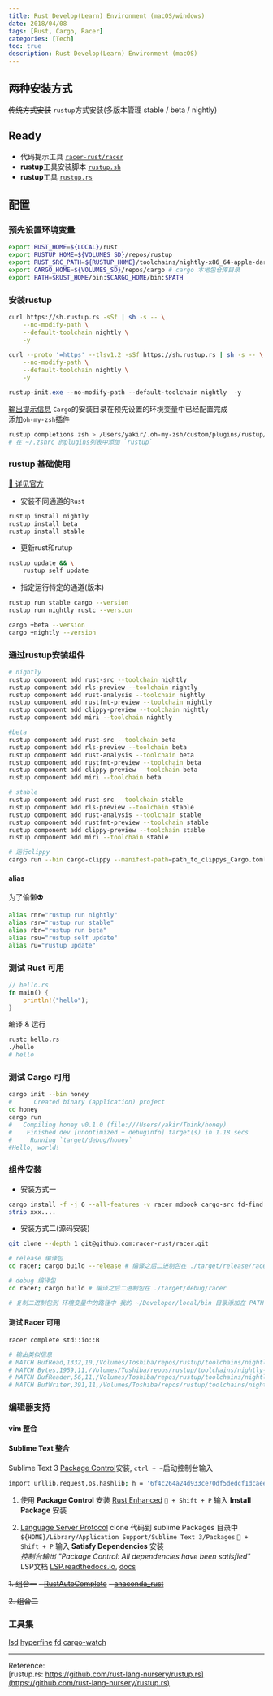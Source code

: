 ```yaml
---
title: Rust Develop(Learn) Environment (macOS/windows)
date: 2018/04/08
tags: [Rust, Cargo, Racer]
categories: [Tech]
toc: true
description: Rust Develop(Learn) Environment (macOS)
---
```


## 两种安装方式
~~传统方式安装~~
`rustup`方式安装(多版本管理 stable / beta / nightly)

## Ready
- 代码提示工具 [`racer-rust/racer`](https://github.com/racer-rust/racer)
- **rustup**工具安装脚本 [`rustup.sh`](https://rustup.rs)
- **rustup**工具 [`rustup.rs`](https://github.com/rust-lang-nursery/rustup.rs)

## 配置

### 预先设置环境变量
```bash
export RUST_HOME=${LOCAL}/rust
export RUSTUP_HOME=${VOLUMES_SD}/repos/rustup
export RUST_SRC_PATH=${RUSTUP_HOME}/toolchains/nightly-x86_64-apple-darwin/lib/rustlib/src/rust/src
export CARGO_HOME=${VOLUMES_SD}/repos/cargo # cargo 本地包仓库目录
export PATH=$RUST_HOME/bin:$CARGO_HOME/bin:$PATH
```

### 安装**rustup**
```bash
curl https://sh.rustup.rs -sSf | sh -s -- \
    --no-modify-path \
    --default-toolchain nightly \
    -y
    
curl --proto '=https' --tlsv1.2 -sSf https://sh.rustup.rs | sh -s -- \
    --no-modify-path \
    --default-toolchain nightly \
    -y
```
```powershell
rustup-init.exe --no-modify-path --default-toolchain nightly  -y
```

[输出提示信息](https://gist.github.com/yakirChen/b36bed33ec1a5e34b27c7144511cbb5a)
`Cargo`的安装目录在预先设置的环境变量中已经配置完成  
添加`oh-my-zsh`插件  
```bash
rustup completions zsh > /Users/yakir/.oh-my-zsh/custom/plugins/rustup/_rustup
# 在 ~/.zshrc 的plugins列表中添加 `rustup`
```

### rustup 基础使用

[🙈 详见官方](https://github.com/rust-lang-nursery/rustup.rs)

- 安装不同通道的`Rust`
```bash
rustup install nightly
rustup install beta
rustup install stable
```

- 更新rust和rutup
```bash
rustup update && \
    rustup self update
```

- 指定运行特定的通道(版本)
```bash
rustup run stable cargo --version
rustup run nightly rustc --version

cargo +beta --version
cargo +nightly --version
```

### 通过rustup安装组件
```bash
# nightly
rustup component add rust-src --toolchain nightly
rustup component add rls-preview --toolchain nightly
rustup component add rust-analysis --toolchain nightly
rustup component add rustfmt-preview --toolchain nightly
rustup component add clippy-preview --toolchain nightly
rustup component add miri --toolchain nightly

#beta
rustup component add rust-src --toolchain beta
rustup component add rls-preview --toolchain beta
rustup component add rust-analysis --toolchain beta
rustup component add rustfmt-preview --toolchain beta
rustup component add clippy-preview --toolchain beta
rustup component add miri --toolchain beta

# stable
rustup component add rust-src --toolchain stable
rustup component add rls-preview --toolchain stable
rustup component add rust-analysis --toolchain stable
rustup component add rustfmt-preview --toolchain stable
rustup component add clippy-preview --toolchain stable
rustup component add miri --toolchain stable
```

```bash
# 运行clippy
cargo run --bin cargo-clippy --manifest-path=path_to_clippys_Cargo.toml
```

#### alias
为了偷懒👽
```bash
alias rnr="rustup run nightly"
alias rsr="rustup run stable"
alias rbr="rustup run beta"
alias rsu="rustup self update"
alias ru="rustup update" 
```

### 测试 Rust 可用
```rust
// hello.rs
fn main() {
    println!("hello");
}
```

编译 & 运行 
```bash
rustc hello.rs
./hello 
# hello
```

### 测试 Cargo 可用
```bash
cargo init --bin honey
#      Created binary (application) project
cd honey
cargo run
#   Compiling honey v0.1.0 (file:///Users/yakir/Think/honey)
#    Finished dev [unoptimized + debuginfo] target(s) in 1.18 secs
#     Running `target/debug/honey`
#Hello, world!
```

### 组件安装
- 安装方式一
```bash
cargo install -f -j 6 --all-features -v racer mdbook cargo-src fd-find
strip xxx....
```

- 安装方式二(源码安装)
```bash
git clone --depth 1 git@github.com:racer-rust/racer.git

# release 编译包
cd racer; cargo build --release # 编译之后二进制包在 ./target/release/racer

# debug 编译包
cd racer; cargo build # 编译之后二进制包在 ./target/debug/racer

# 复制二进制包到 环境变量中的路径中 我的 ~/Developer/local/bin 目录添加在 PATH 中
```

#### 测试 Racer 可用
```bash
racer complete std::io::B

# 输出类似信息
# MATCH BufRead,1332,10,/Volumes/Toshiba/repos/rustup/toolchains/nightly-x86_64-apple-darwin/lib/rustlib/src/rust/src/libstd/io/mod.rs,Trait,pub trait BufRead: Read
# MATCH Bytes,1959,11,/Volumes/Toshiba/repos/rustup/toolchains/nightly-x86_64-apple-darwin/lib/rustlib/src/rust/src/libstd/io/mod.rs,Struct,pub struct Bytes<R>
# MATCH BufReader,56,11,/Volumes/Toshiba/repos/rustup/toolchains/nightly-x86_64-apple-darwin/lib/rustlib/src/rust/src/libstd/io/buffered.rs,Struct,pub struct BufReader<R>
# MATCH BufWriter,391,11,/Volumes/Toshiba/repos/rustup/toolchains/nightly-x86_64-apple-darwin/lib/rustlib/src/rust/src/libstd/io/buffered.rs,Struct,pub struct BufWriter<W: Write>
```

### 编辑器支持


#### vim 整合



#### Sublime Text 整合

Sublime Text 3 [Package Control](https://packagecontrol.io/installation)安装, `ctrl + ~`启动控制台输入  
```bash
import urllib.request,os,hashlib; h = '6f4c264a24d933ce70df5dedcf1dcaee' + 'ebe013ee18cced0ef93d5f746d80ef60'; pf = 'Package Control.sublime-package'; ipp = sublime.installed_packages_path(); urllib.request.install_opener( urllib.request.build_opener( urllib.request.ProxyHandler()) ); by = urllib.request.urlopen( 'http://packagecontrol.io/' + pf.replace(' ', '%20')).read(); dh = hashlib.sha256(by).hexdigest(); print('Error validating download (got %s instead of %s), please try manual install' % (dh, h)) if dh != h else open(os.path.join( ipp, pf), 'wb' ).write(by)
```

1. 使用 **Package Control** 安装 [Rust Enhanced](https://github.com/rust-lang/rust-enhanced)
` + Shift + P` 输入 **Install Package** 安装  

2. [Language Server Protocol](https://github.com/tomv564/LSP)
clone 代码到 sublime Packages 目录中 `${HOME}/Library/Application Support/Sublime Text 3/Packages`
` + Shift + P` 输入 **Satisfy Dependencies** 安装  
_控制台输出 "Package Control: All dependencies have been satisfied"_
LSP文档 [LSP.readthedocs.io](https://lsp.readthedocs.io/), [docs](https://github.com/tomv564/LSP/blob/master/docs/index.md)


~~1. 组合一~~
  ~~- [RustAutoComplete](https://github.com/defuz/RustAutoComplete)~~
  ~~- [anaconda_rust](https://github.com/DamnWidget/anaconda_rust)~~

~~2. 组合二~~


### 工具集
[lsd](https://github.com/Peltoche/lsd)
[hyperfine](https://github.com/sharkdp/hyperfine)
[fd](https://github.com/sharkdp/fd)
[cargo-watch](https://github.com/passcod/cargo-watch)

---

Reference:  
[rustup.rs: https://github.com/rust-lang-nursery/rustup.rs](https://github.com/rust-lang-nursery/rustup.rs)
